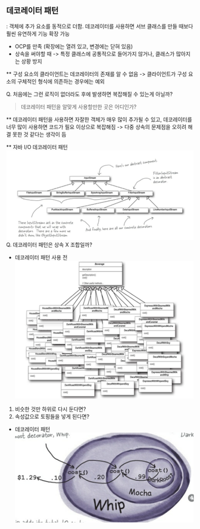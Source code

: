 ## 데코레이터 패턴
: 객체에 추가 요소를 동적으로 더함. 데코레이터를 사용하면 서브 클래스를 만들 때보다 훨씬 유연하게 기능 확장 가능

- OCP를 만족 (확장에는 열려 있고, 변경에는 닫혀 있음)
- 상속을 써야할 때 -> 특정 클래스에 공통적으로 들어가지 않거나, 클래스가 많아지는 상황 방지

** 구성 요소의 클라이언트는 데코레이터의 존재를 알 수 없음
-> 클라이언트가 구성 요소의 구체적인 형식에 의존하는 경우에는 예외 

Q. 처음에는 그런 로직이 없더라도 후에 발생하면 복잡해질 수 있는게 아닐까?
> 데코레이터 패턴을 알맞게 사용할만한 곳은 어디인가? 

** 데코레이터 패턴을 사용하면 자잘한 객체가 매우 많이 추가될 수 있고, 데코레이터를 너무 많이 사용하면 코드가 필요 이상으로 복잡해짐
-> 다중 상속의 문제점을 오히려 해결 못한 것 같다는 생각이 듬

** 자바 I/O 데코레이터 패턴
![img.png](img.png)
Q. 데코레이터 패턴은 상속 X 조합일까?


- 데코레이터 패턴 사용 전
![img_1.png](img_1.png)
1. 비슷한 것만 하위로 다시 둔다면?
2. 속성값으로 토핑들을 넣게 된다면?

- 데코레이터 패턴
![img_2.png](img_2.png)